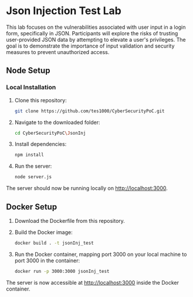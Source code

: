 # Json Injection Test Lab
This lab focuses on the vulnerabilities associated with user input in a login form, specifically in JSON. Participants will explore the risks of trusting user-provided JSON data by attempting to elevate a user's privileges. The goal is to demonstrate the importance of input validation and security measures to prevent unauthorized access.


## Node Setup

### Local Installation

1. Clone this repository:
    ```bash
    git clone https://github.com/tes1000/CyberSecurityPoC.git
    ```

2. Navigate to the downloaded folder:
    ```bash
    cd CyberSecurityPoC\JsonInj
    ```

3. Install dependencies:
    ```bash
    npm install
    ```

5. Run the server:
    ```bash
    node server.js
    ```

The server should now be running locally on [http://localhost:3000](http://localhost:3000).

## Docker Setup

1. Download the Dockerfile from this repository.

2. Build the Docker image:
    ```bash
    docker build . -t jsonInj_test
    ```

3. Run the Docker container, mapping port 3000 on your local machine to port 3000 in the container:
    ```bash
    docker run -p 3000:3000 jsonInj_test
    ```

The server is now accessible at [http://localhost:3000](http://localhost:3000) inside the Docker container.